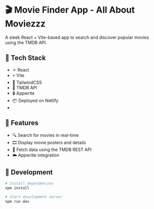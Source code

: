 # 🎬 Movie Finder App - All About Moviezzz

A sleek React + Vite-based app to search and discover popular movies using the TMDB API.

## 🚀 Tech Stack

- ⚛️ React
- ⚡ Vite
- 🎨 TailwindCSS
- 🍿 TMDB API
- 🔒 Appwrite
- 📦 Deployed on Netlify
- 
## 🔧 Features

- 🔍 Search for movies in real-time
- 🎞️ Display movie posters and details
- 📡 Fetch data using the TMDB REST API
- ☁️ Appwrite integration

## 🧪 Development

```bash
# Install dependencies
npm install

# Start development server
npm run dev
